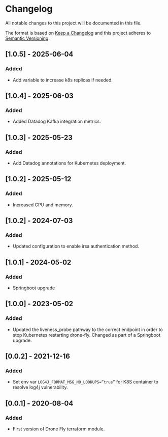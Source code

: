 # Changelog
All notable changes to this project will be documented in this file.

The format is based on [Keep a Changelog](http://keepachangelog.com/en/1.0.0/) and this project adheres to [Semantic Versioning](http://semver.org/spec/v2.0.0.html).

## [1.0.5] - 2025-06-04
### Added
- Add variable to increase k8s replicas if needed.

## [1.0.4] - 2025-06-03
### Added
- Added Datadog Kafka integration metrics.

## [1.0.3] - 2025-05-23
### Added
- Add Datadog annotations for Kubernetes deployment.

## [1.0.2] - 2025-05-12
### Added
- Increased CPU and memory.

## [1.0.2] - 2024-07-03
### Added
- Updated configuration to enable irsa authentication method.

## [1.0.1] - 2024-05-02
### Added
- Springboot upgrade

## [1.0.0] - 2023-05-02
### Added
- Updated the liveness_probe pathway to the correct endpoint in order to stop Kubernetes restarting drone-fly. Changed as part of a Springboot upgrade.

## [0.0.2] - 2021-12-16
### Added
- Set env var `LOG4J_FORMAT_MSG_NO_LOOKUPS=”true”` for K8S container to resolve log4j vulnerability.

## [0.0.1] - 2020-08-04
### Added
- First version of Drone Fly terraform module.
